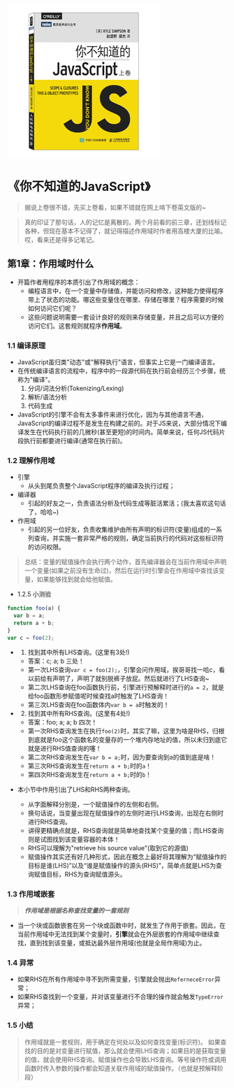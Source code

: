![9787115385734](../../../static/img/9787115385734.jpg)

# 《你不知道的JavaScript》

  > 据说上卷很不错，先买上卷看，如果不错就在网上啃下卷英文版的~
 
 > 真的印证了那句话，人的记忆是离散的。两个月前看的前三章，还划线标记各种，但现在基本不记得了，就记得描述作用域时作者用高楼大厦的比喻。哎，看来还是得多记笔记。
 
## 第1章：作用域时什么

- 开篇作者用程序的本质引出了作用域的概念：
  - 编程语言中，在一个变量中存储值，并能访问和修改，这种能力使得程序带上了状态的功能。哪这些变量住在哪里、存储在哪里？程序需要的时候如何访问它们呢？
  - 这些问题说明需要一套设计良好的规则来存储变量，并且之后可以方便的访问它们。这套规则就程序**作用域**。

### 1.1 编译原理

- JavaScript虽归类"动态"或"解释执行"语言，但事实上它是一门编译语言。
- 在传统编译语言的流程中，程序中的一段源代码在执行前会经历三个步骤，统称为"编译"。
  1. 分词/词法分析(Tokenizing/Lexing)
  2. 解析/语法分析
  3. 代码生成
- JavaScript的引擎不会有太多事件来进行优化，因为与其他语言不通，JavaScript的编译过程不是发生在构建之前的。对于JS来说，大部分情况下编译发生在代码执行前的几微秒(甚至更短)的时间内。简单来说，任何JS代码片段执行前都要进行编译(通常在执行前)。

### 1.2 理解作用域

- 引擎
  - 从头到尾负责整个JavaScript程序的编译及执行过程；
- 编译器
  - 引起的好友之一，负责语法分析及代码生成等脏活累活；(我太喜欢这句话了，哈哈~)
- 作用域
  - 引起的另一位好友，负责收集维护由所有声明的标识符(变量)组成的一系列查询，并实施一套非常严格的规则，确定当前执行的代码对这些标识符的访问权限。 

> 总结：变量的赋值操作会执行两个动作，首先编译器会在当前作用域中声明一个变量(如果之前没有生命过)，然后在运行时引擎会在作用域中查找该变量，如果能够找到就会给他赋值。

- 1.2.5 小测验

```javascript
function foo(a) {
  var b = a;
  return a + b;
}
var c = foo(2);
```

- 1. 找到其中所有LHS查询。(这里有3处!)
  - 答案：c; a; b 三处！
  - 第一次LHS查询`var c = foo(2);`，引擎会问作用域，挨哥哥找一哈c，看以前给有声明了，声明了就别脱裤子放屁。然后就进行了LHS查询~
  - 第二次LHS查询在foo函数执行前，引擎进行预解释时进行的`a = 2`，就是给foo函数形参赋值呢时候查找a时触发了LHS查询！
  - 第三次LHS查询在foo函数体内`var b = a`时触发的！

- 2. 找到其中所有RHS查询。(这里有4处!)
  -  答案：foo; a; a; b 四次！
  -  第一次RHS查询发生在执行`foo(2)`时，其实了嘛，这里为啥是RHS，归根到底就是foo这个函数名的变量存的一个堆内存地址的值，所以未归到底它就是进行RHS值查询的噻！
  -  第二次RHS查询发生在`var b = a;`时，因为要查询到a的值到底是啥！
  -  第三次RHS查询发生在`return a + b;`时的`a`！
  -  第四次RHS查询发生在`return a + b;`时的`b`！

- 本小节中作用引出了LHS和RHS两种查询。
  - 从字面解释分别是，一个赋值操作的左侧和右侧。
  - 换句话说，当变量出现在赋值操作的左侧时进行LHS查询，出现在右侧时进行RHS查询。
  - 讲得更精确点就是，RHS查询就是简单地查找某个变量的值；而LHS查询则是试图找到该变量容器的本体！
  - RHS可以理解为"retrieve his source value"(取到它的源值)
  - 赋值操作其实还有好几种形式，因此在概念上最好将其理解为“赋值操作的目标是谁(LHS)”以及“谁是赋值操作的源头(RHS)”，简单点就是LHS为查询赋值目标，RHS为查询赋值源头。

### 1.3 作用域嵌套

> ***作用域是根据名称查找变量的一套规则***

- 当一个块或函数嵌套在另一个块或函数中时，就发生了作用于嵌套。因此，在当前作用域中无法找到某个变量时，**引擎**就会在外层嵌套的作用域中继续查找，直到找到该变量，或抵达最外层作用域(也就是全局作用域)为止。

### 1.4 异常

- 如果RHS在所有作用域中寻不到所需变量，引擎就会抛出`ReferneceError`异常；
- 如果RHS查找到一个变量，并对该变量进行不合理的操作就会触发`TypeError`异常；

### 1.5 小结

> 作用域就是一套规则，用于确定在何处以及如何查找变量(标识符)。
> 如果查找的目的是对变量进行赋值，那么就会使用LHS查询；如果目的是获取变量的值，就会使用RHS查询。赋值操作也会导致LHS查询。等号操作符或调用函数时传入参数的操作都会知道关联作用域的赋值操作。（也就是预解释阶段）



